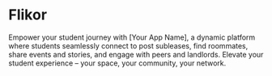 # Flikor
Empower your student journey with [Your App Name], a dynamic platform where students seamlessly connect to post subleases, find roommates, share events and stories, and engage with peers and landlords. Elevate your student experience – your space, your community, your network.

